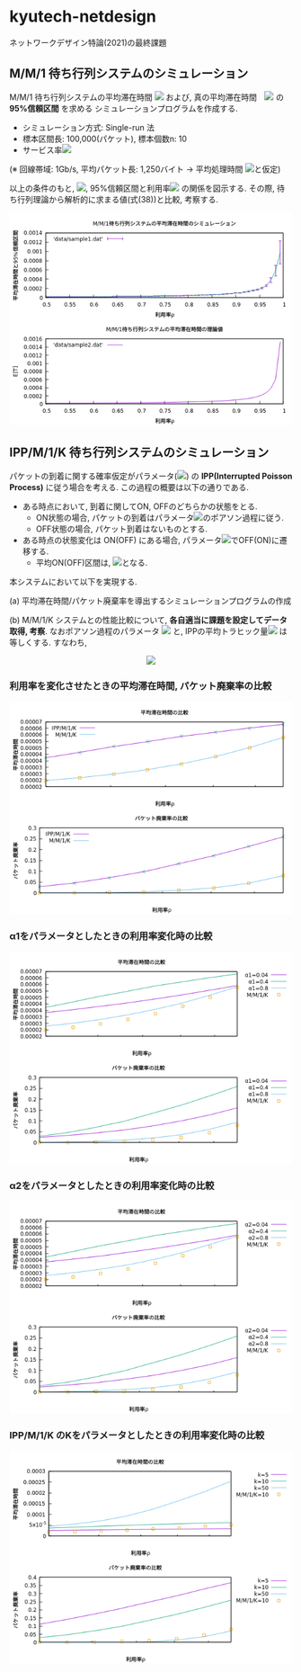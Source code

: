 # kyutech-netdesign
ネットワークデザイン特論(2021)の最終課題


## M/M/1 待ち行列システムのシミュレーション
M/M/1 待ち行列システムの平均滞在時間 <img src="https://latex.codecogs.com/gif.latex?\bar{w}(n)" /> および,
真の平均滞在時間　<img src="https://latex.codecogs.com/gif.latex?\hat{w}" /> の **95\%信頼区間** を求める
シミュレーションプログラムを作成する.

- シミュレーション方式: Single-run 法
- 標本区間長: 100,000(パケット), 標本個数n: 10
- サービス率<img src="https://latex.codecogs.com/gif.latex?\mu=100,000" />


(※ 回線帯域: 1Gb/s, 平均パケット長: 1,250バイト → 平均処理時間 <img src="https://latex.codecogs.com/gif.latex?1/\mu=10us" />と仮定)

以上の条件のもと, <img src="https://latex.codecogs.com/gif.latex?\bar{w}(n)" />, 95\%信頼区間と利用率<img src="https://latex.codecogs.com/gif.latex?\rho" />
の関係を図示する.
その際, 待ち行列理論から解析的に求まる値(式(38))と比較, 考察する.
<p align="center">
  <img src="img/sample1.png">
</p>

## IPP/M/1/K 待ち行列システムのシミュレーション
パケットの到着に関する確率仮定がパラメータ(<img src="https://latex.codecogs.com/gif.latex?\lambda_{ON},\alpha_1,\alpha_2" />)
の **IPP(Interrupted Poisson Process)** に従う場合を考える. この過程の概要は以下の通りである.

- ある時点において, 到着に関してON, OFFのどちらかの状態をとる.
  - ON状態の場合, パケットの到着はパラメータ<img src="https://latex.codecogs.com/gif.latex?\lambda_{ON}" />のポアソン過程に従う.
  - OFF状態の場合, パケット到着はないものとする.
- ある時点の状態変化は ON(OFF) にある場合, パラメータ<img src="https://latex.codecogs.com/gif.latex?\alpha_1(\alpha_2)" />でOFF(ON)に遷移する.
  - 平均ON(OFF)区間は, <img src="https://latex.codecogs.com/gif.latex?1/\alpha_1(1/\alpha_2)" />となる.
 
本システムにおいて以下を実現する.

(a) 平均滞在時間/パケット廃棄率を導出するシミュレーションプログラムの作成

(b) M/M/1/K システムとの性能比較について, **各自適当に課題を設定してデータ取得, 考察**. なおポアソン過程のパラメータ
<img src="https://latex.codecogs.com/gif.latex?\lambda" /> と, IPPの平均トラヒック量<img src="https://latex.codecogs.com/gif.latex?\bar{\lambda}" />
は等しくする. すなわち,
<p align="center">
  <img  src="https://latex.codecogs.com/gif.latex?\lambda=\bar{\lambda}=\lambda_{ON}\times\frac{1/\alpha_1}{1/\alpha_1+1/\alpha_2}=\frac{\lambda_{ON}\alpha_2}{\alpha_1+\alpha_2}" />
</p>

### 利用率を変化させたときの平均滞在時間, パケット廃棄率の比較
<p align="center">
  <img src="img/sample2.png">
</p>

### α1をパラメータとしたときの利用率変化時の比較
<p align="center">
  <img src="img/sample3.png">
</p>

### α2をパラメータとしたときの利用率変化時の比較
<p align="center">
  <img src="img/sample4.png">
</p>

### IPP/M/1/K のKをパラメータとしたときの利用率変化時の比較
<p align="center">
  <img src="img/sample5.png">
</p>
